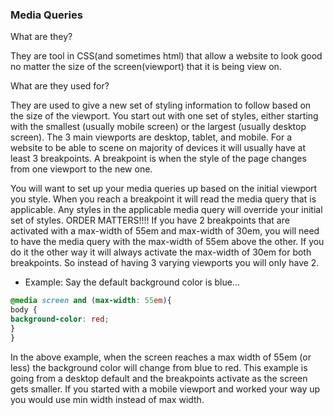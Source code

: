 ### Media Queries 

What are they? 

They are tool in CSS(and sometimes html) that allow a website to look good no matter the size of the screen(viewport) that it is being view on.


What are they used for? 

They are used to give a new set of styling information to follow based on the size of the viewport. You start out with one set of styles, either starting with the smallest (usually mobile screen) or the largest (usually desktop screen). The 3 main viewports are desktop, tablet, and mobile. For a website to be able to scene on majority of devices it will usually have at least 3 breakpoints. A breakpoint is when the style of the page changes from one viewport to the new one. 

You will want to set up your media queries up based on the initial viewport you style. When you reach a breakpoint it will read the media query that is applicable. Any styles in the applicable media query will override your initial set of styles. ORDER MATTERS!!!! If you have 2 breakpoints that are activated with a max-width of 55em and max-width of 30em, you will need to have the media query with the max-width of 55em above the other. If you do it the other way it will always activate the max-width of 30em for both breakpoints. So instead of having 3 varying viewports you will only have 2.


* Example: Say the default background color is blue...

```CSS
@media screen and (max-width: 55em){
body {
background-color: red;
}
}

```
In the above example, when the screen reaches a max width of 55em (or less) the background color will change from blue to red. This example is going from a desktop default and the breakpoints activate as the screen gets smaller. If you started with a mobile viewport and worked your way up you would use min width instead of max width.
